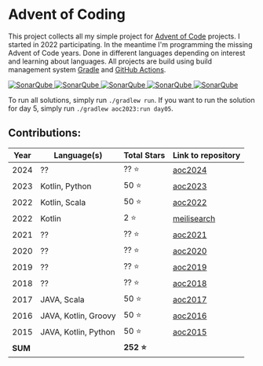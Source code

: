 # Advent of Coding

This project collects all my simple project for [Advent of Code](https://adventofcode.com/) projects. I started in 2022
participating. In the meantime I'm programming the missing Advent of Code years. Done in different languages depending
on interest and learning about languages. All projects are build using build management system 
[Gradle](https://gradle.org/) and [GitHub Actions](https://docs.github.com/actions).

[![SonarQube](https://sonarcloud.io/api/project_badges/measure?project=de.havox_design.aoc%3Aadvent_of_code&metric=alert_status "The current SonarQube analysis status")
![SonarQube](https://sonarcloud.io/api/project_badges/measure?project=de.havox_design.aoc%3Aadvent_of_code&metric=coverage "The current coverage")
![SonarQube](https://sonarcloud.io/api/project_badges/measure?project=de.havox_design.aoc%3Aadvent_of_code&metric=bugs "The current number of SonarQube bugs")
![SonarQube](https://sonarcloud.io/api/project_badges/measure?project=de.havox_design.aoc%3Aadvent_of_code&metric=vulnerabilities "The current number of SonarQube vulnerabilities")
![SonarQube](https://sonarcloud.io/api/project_badges/measure?project=de.havox_design.aoc%3Aadvent_of_code&metric=code_smells "The current number of SonarQube code smells")](https://sonarcloud.io/dashboard?id=de.havox_design.aoc:advent_of_code)

To run all solutions, simply run `./gradlew run`. If you want to run the solution for day 5, simply run
`./gradlew aoc2023:run day05`.

## Contributions:
| Year    | Language(s)          | Total Stars | Link to repository                                                                 |
|---------|----------------------|-------------|------------------------------------------------------------------------------------|
| 2024    | ??                   | ?? ⭐        | [aoc2024](https://github.com/Gentleman1983/advent-of-code/tree/main/aoc2024)       |
| 2023    | Kotlin, Python       | 50 ⭐        | [aoc2023](https://github.com/Gentleman1983/advent-of-code/tree/main/aoc2023)       |
| 2022    | Kotlin, Scala        | 50 ⭐        | [aoc2022](https://github.com/Gentleman1983/advent-of-code/tree/main/aoc2021)       |
| 2022    | Kotlin               | 2 ⭐         | [meilisearch](https://github.com/Gentleman1983/advent-of-code/tree/main/meili2022) |
| 2021    | ??                   | ?? ⭐        | [aoc2021](https://github.com/Gentleman1983/aoc2021)                                |
| 2020    | ??                   | ?? ⭐        | [aoc2020](https://github.com/Gentleman1983/advent-of-code/tree/main/aoc2020)       |
| 2019    | ??                   | ?? ⭐        | [aoc2019](https://github.com/Gentleman1983/advent-of-code/tree/main/aoc2019)       |
| 2018    | ??                   | ?? ⭐        | [aoc2018](https://github.com/Gentleman1983/advent-of-code/tree/main/aoc2018)       |
| 2017    | JAVA, Scala          | 50 ⭐        | [aoc2017](https://github.com/Gentleman1983/advent-of-code/tree/main/aoc2017)       |
| 2016    | JAVA, Kotlin, Groovy | 50 ⭐        | [aoc2016](https://github.com/Gentleman1983/advent-of-code/tree/main/aoc2016)       |
| 2015    | JAVA, Kotlin, Python | 50 ⭐        | [aoc2015](https://github.com/Gentleman1983/advent-of-code/tree/main/aoc2015)       |
| **SUM** |                      | **252 ⭐**   |                                                                                    |

